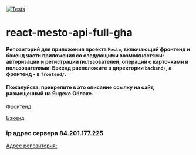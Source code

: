 [![Tests](https://github.com/yandex-praktikum/react-mesto-api-full-gha/actions/workflows/tests.yml/badge.svg)](https://github.com/yandex-praktikum/react-mesto-api-full-gha/actions/workflows/tests.yml)
# react-mesto-api-full-gha
#### Репозиторий для приложения проекта `Mesto`, включающий фронтенд и бэкенд части приложения со следующими возможностями: авторизации и регистрации пользователей, операции с карточками и пользователями. Бэкенд расположите в директории `backend/`, а фронтенд - в `frontend/`. 
  
#### Пожалуйста, прикрепите в это описание ссылку на сайт, размещенный на Яндекс.Облаке.

[Фронтенд](https://selltest.student.nomoredomains.monster)

[Бэкенд](https://api.selltest.student.nomoredomains.rocks)

### ip адрес сервера 84.201.177.225

[Адрес репозитория:](https://github.com/EvgenyVetrov33/react-mesto-api-full-gha.git)